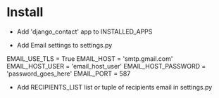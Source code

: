 # Install

- Add 'django_contact' app to INSTALLED_APPS

- Add Email settings to settings.py

EMAIL_USE_TLS = True
EMAIL_HOST = 'smtp.gmail.com'
EMAIL_HOST_USER = 'email_host_user'
EMAIL_HOST_PASSWORD = 'password_goes_here'
EMAIL_PORT = 587

- Add RECIPIENTS_LIST list or tuple of recipients email in settings.py